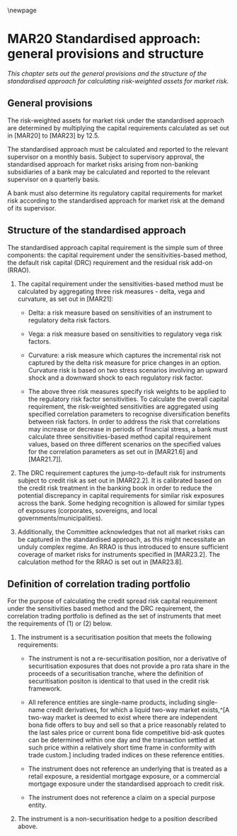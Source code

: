 \newpage

# MAR20 Standardised approach: general provisions and structure

*This chapter sets out the general provisions and the structure of the standardised approach for calculating
risk-weighted assets for market risk.*

## General provisions

The risk-weighted assets for market risk under the standardised approach are determined by multiplying the capital
requirements calculated as set out in [MAR20] to [MAR23] by 12.5.

The standardised approach must be calculated and reported to the relevant supervisor on a monthly basis. Subject to
supervisory approval, the standardised approach for market risks arising from non-banking subsidiaries of a bank may be
calculated and reported to the relevant supervisor on a quarterly basis.

A bank must also determine its regulatory capital requirements for market risk according to the standardised approach
for market risk at the demand of its supervisor.

## Structure of the standardised approach

The standardised approach capital requirement is the simple sum of three components: the capital requirement under the
sensitivities-based method, the default risk capital (DRC) requirement and the residual risk add-on (RRAO).

1. The capital requirement under the sensitivities-based method must be calculated by aggregating three risk measures -
   delta, vega and curvature, as set out in [MAR21]:

    * Delta: a risk measure based on sensitivities of an instrument to regulatory delta risk factors.

    * Vega: a risk measure based on sensitivities to regulatory vega risk factors.

    * Curvature: a risk measure which captures the incremental risk not captured by the delta risk measure for price
      changes in an option. Curvature risk is based on two stress scenarios involving an upward shock and a downward
      shock to each regulatory risk factor.

    * The above three risk measures specify risk weights to be applied to the regulatory risk factor sensitivities. To
      calculate the overall capital requirement, the risk-weighted sensitivities are aggregated using specified
      correlation parameters to recognise diversification benefits between risk factors. In order to address the risk
      that correlations may increase or decrease in periods of financial stress, a bank must calculate three
      sensitivities-based method capital requirement values, based on three different scenarios on the specified values
      for the correlation parameters as set out in [MAR21.6] and [MAR21.7]].

2. The DRC requirement captures the jump-to-default risk for instruments subject to credit risk as set out in [MAR22.2].
   It is calibrated based on the credit risk treatment in the banking book in order to reduce the potential discrepancy
   in capital requirements for similar risk exposures across the bank. Some hedging recognition is allowed for similar
   types of exposures (corporates, sovereigns, and local governments/municipalities).

3. Additionally, the Committee acknowledges that not all market risks can be captured in the standardised approach, as
   this might necessitate an unduly complex regime. An RRAO is thus introduced to ensure sufficient coverage of market
   risks for instruments specified in [MAR23.2]. The calculation method for the RRAO is set out in [MAR23.8].

## Definition of correlation trading portfolio

For the purpose of calculating the credit spread risk capital requirement under the sensitivities based method and the
DRC requirement, the correlation trading portfolio is defined as the set of instruments that meet the requirements of
(1) or (2) below.

1. The instrument is a securitisation position that meets the following requirements:

    * The instrument is not a re-securitisation position, nor a derivative of securitisation exposures that does not
      provide a pro rata share in the proceeds of a securitisation tranche, where the definition of securitisation
      positon is identical to that used in the credit risk framework.

    * All reference entities are single-name products, including single-name credit derivatives, for which a liquid
      two-way market
      exists,^[A two-way market is deemed to exist where there are independent bona fide offers to buy and sell so that a price reasonably related to the last sales price or current bona fide competitive bid-ask quotes can be determined within one day and the transaction settled at such price within a relatively short time frame in conformity with trade custom.]
      including traded indices on these reference entities.

    * The instrument does not reference an underlying that is treated as a retail exposure, a residential mortgage
      exposure, or a commercial mortgage exposure under the standardised approach to credit risk.

    * The instrument does not reference a claim on a special purpose entity.

2. The instrument is a non-securitisation hedge to a position described above.

